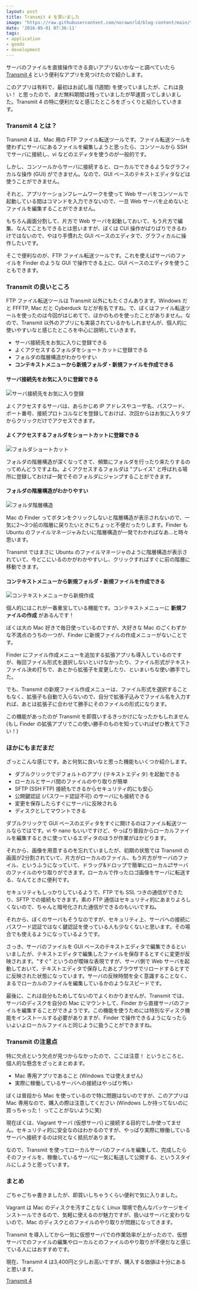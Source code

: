 ```yaml
---
layout: post
title: Transmit 4 を買いました
image: "https://raw.githubusercontent.com/noraworld/blog-content/main/transmit-4/transmit.png"
date: '2016-05-01 07:36:11'
tags:
- application
- goods
- development
---
```


サーバのファイルを直接操作できる良いアプリないかなーと調べていたら <a href="https://panic.com/jp/transmit/" target="_blank">Transmit 4</a> という便利なアプリを見つけたので紹介します。

このアプリは有料で、最初はお試し版 (1週間) を使っていましたが、これは良い！ と思ったので、まだ無料期間は残っていましたが早速買ってしまいました。Transmit 4 の特に便利だなと感じたところをざっくりと紹介していきます。

### Transmit 4 とは？
Transmit 4 は、Mac 用の FTP ファイル転送ツールです。ファイル転送ツールを使わずにサーバにあるファイルを編集しようと思ったら、コンソールから SSH でサーバに接続し、vi などのエディタを使うのが一般的です。

しかし、コンソールからサーバに接続すると、ローカルでできるようなグラフィカルな操作 (GUI) ができません。なので、GUI ベースのテキストエディタなどは使うことができません。

それと、アプリケーションフレームワークを使って Web サーバをコンソールで起動している間はコマンドを入力できないので、一旦 Web サーバを止めないとファイルを編集することができません。

もちろん画面分割して、片方で Web サーバを起動しておいて、もう片方で編集、なんてこともできるとは思いますが、ぼくは CUI 操作がばりばりできるわけではないので、やはり手慣れた GUI ベースのエディタで、グラフィカルに操作したいです。

そこで便利なのが、FTP ファイル転送ツールです。これを使えばサーバのファイルを Finder のような GUI で操作できる上に、GUI ベースのエディタを使うこともできます。

### Transmit の良いところ
FTP ファイル転送ツールは Transmit 以外にもたくさんあります。Windows だと FFFTP, Mac だと Cyberduck などが有名ですね。で、ぼくはファイル転送ツールを使ったのは今回がはじめてで、ほかのものを使ったことがありません。なので、Transmit 以外のアプリにも実装されているかもしれませんが、個人的に使いやすいなと感じたところを中心に説明していきます。

* サーバ接続先をお気に入りに登録できる
* よくアクセスするフォルダをショートカットに登録できる
* フォルダの階層構造がわかりやすい
* **コンテキストメニューから新規フォルダ・新規ファイルを作成できる**

#### サーバ接続先をお気に入りに登録できる
![サーバ接続先をお気に入り登録](https://raw.githubusercontent.com/noraworld/blog-content/main/transmit-4/transmit_favorite.png)

よくアクセスするサーバは、あらかじめ IP アドレスやユーザ名、パスワード、ポート番号、接続プロトコルなどを登録しておけば、次回からはお気に入りタブからクリックだけでアクセスできます。

#### よくアクセスするフォルダをショートカットに登録できる
![フォルダショートカット](https://raw.githubusercontent.com/noraworld/blog-content/main/transmit-4/transmit_place.png)

フォルダの階層構造が深くなってきて、頻繁にフォルダを行ったり来たりするのってめんどうですよね。よくアクセスするフォルダは "プレイス" と呼ばれる場所に登録しておけば一発でそのフォルダにジャンプすることができます。

#### フォルダの階層構造がわかりやすい
![フォルダ階層構造](https://raw.githubusercontent.com/noraworld/blog-content/main/transmit-4/transmit_breadcrumb.png)

Mac の Finder ってボタンをクリックしないと階層構造が表示されないので、一気に2〜3つ前の階層に戻りたいときにちょっと不便だったりします。Finder も Ubuntu のファイルマネージャみたいに階層構造が一発でわかればなあ…と時々思います。

Transmit ではまさに Ubuntu のファイルマネージャのように階層構造が表示されていて、今どこにいるのかがわかやすいし、クリックすればすぐに前の階層に移動できます。

#### コンテキストメニューから新規フォルダ・新規ファイルを作成できる
![コンテキストメニューから新規作成](https://raw.githubusercontent.com/noraworld/blog-content/main/transmit-4/transmit_context_menu.png)

個人的にはこれが一番重宝している機能です。コンテキストメニューに **新規ファイルの作成** があるんです！

ぼくは大の Mac 好きで毎日使っているのですが、大好きな Mac のごくわずかな不満点のうちの一つが、Finder に新規ファイルの作成メニューがないことです。

Finder にファイル作成メニューを追加する拡張アプリも導入しているのですが、毎回ファイル形式を選択しないといけなかったり、ファイル形式がテキストファイル決め打ちで、あとから拡張子を変更したり、といまいちな使い勝手でした。

でも、Transmit の新規ファイル作成メニューは、ファイル形式を選択することもなく、拡張子も自動で入らないので、自分で拡張子込みでファイル名を入力すれば、あとは拡張子に合わせて勝手にそのファイルの形式になります。

この機能があったのが Transmit を即買いするきっかけになったかもしれません (もし Finder の拡張アプリでこの使い勝手のものを知っていればぜひ教えて下さい！)

### ほかにもまだまだ
ざっとこんな感じです。あと何気に良いなと思った機能もいくつか紹介します。

* ダブルクリックでデフォルトのアプリ (テキストエディタ) を起動できる
* ローカルとサーバ間のファイルのやり取りが簡単
* SFTP (SSH FTP) 接続もできるからセキュリティ的にも安心
* 公開鍵認証 (パスワード認証不可) のサーバにも接続できる
* 変更を保存したらすぐにサーバに反映される
* ディスクとしてマウントできる

ダブルクリックで GUI ベースのエディタをすぐに開けるのはファイル転送ツールならではです。vi や nano もいいですけど、やっぱり普段からローカルファイルを編集するときに使っているエディタのほうが作業がはかどります。

それから、画像を用意するのを忘れていましたが、初期の状態では Transmit の画面が2分割されていて、片方がローカルのファイル、もう片方がサーバのファイル、というふうになっていて、ドラッグ&ドロップで簡単にローカル⇄サーバのファイルのやり取りができます。ローカルで作ったロゴ画像をサーバに転送する、なんてときに便利です。

セキュリティもしっかりしているようで、FTP でも SSL つきの通信ができたり、SFTP での接続もできます。素の FTP 通信はセキュリティ的にあまりよろしくないので、ちゃんと暗号化された通信ができるのもいいですね。

それから、ぼくのサーバもそうなのですが、セキュリティ上、サーバへの接続にパスワード認証ではなく鍵認証を使っている人も少なくないと思います。その場合でも使えるようになっているようです。

さっき、サーバのファイルを GUI ベースのテキストエディタで編集できるといいましたが、テキストエディタで編集したファイルを保存するとすぐに変更が反映されます。"すぐ" というのが曖昧な表現ですが、サーバ側で Web サーバを起動しておいて、テキストエディタで保存したあとブラウザでリロードするとすでに反映された状態になっています。サーバの反映時間を全く意識することなく、まるでローカルのファイルを編集しているかのようなスピードです。

最後に、これは自分もためしてないのでよくわかりませんが、Transmit では、サーバのディスクを自分の Mac にマウントして、Finder から直接サーバのファイルを編集することができようです。この機能を使うためには特別なディスク機能をインストールする必要がありますが、Finder で操作できるようになったらいよいよローカルファイルと同じように扱うことができますね。

### Transmit の注意点
特に欠点という欠点が見つからなかったので、ここは注意！ というところと、個人的な懸念をざっとまとめます。

* Mac 専用アプリであること (Windows では使えません)
* 実際に稼働しているサーバへの接続はやっぱり怖い

ぼくは普段から Mac を使っているので特に問題はないのですが、このアプリは Mac 専用なので、購入の際は注意してください (Windows しか持ってないのに買っちゃった！ ってことがないように笑)

現在ぼくは、Vagrant サーバ (仮想サーバ) に接続する目的でしか使ってません。セキュリティ的に安全なのはわかるのですが、やっぱり実際に稼働しているサーバへ接続するのは何となく抵抗があります。

なので、Transmit を使ってローカルサーバのファイルを編集して、完成したらそのファイルを、稼働しているサーバに一気に転送して公開する、というスタイルにしようと思っています。

### まとめ
ごちゃごちゃ書きましたが、即買いしちゃうくらい便利で気に入りました。

Vagrant は Mac のディスクを汚すことなく Linux 環境で色んなパッケージをインストールできるので、気軽に使えるのが魅力ですが、扱いはサーバと変わりないので、Mac のディスクとのファイルのやり取りが問題になってきます。

Transmit を導入してから一気に仮想サーバでの作業効率が上がったので、仮想サーバでのファイルの編集やローカルとのファイルのやり取りが不便だなと感じている人にはおすすめです。

現在、Transmit 4 は3,400円と少しお高いですが、購入する価値は十分にあると思います。

<a href="https://panic.com/jp/transmit/" target="_blank">Transmit 4</a>
